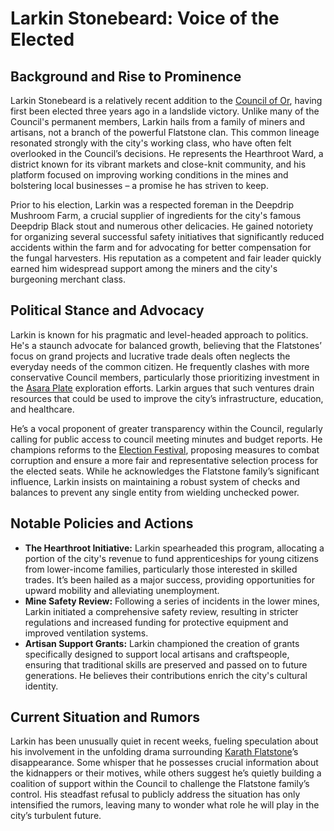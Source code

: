 # Larkin Stonebeard: Voice of the Elected

## Background and Rise to Prominence

Larkin Stonebeard is a relatively recent addition to the [Council of Or](/geography/settlement/city/city-of-or/council-of-or.md), having first been elected three years ago in a landslide victory. Unlike many of the Council's permanent members, Larkin hails from a family of miners and artisans, not a branch of the powerful Flatstone clan. This common lineage resonated strongly with the city's working class, who have often felt overlooked in the Council’s decisions. He represents the Hearthroot Ward, a district known for its vibrant markets and close-knit community, and his platform focused on improving working conditions in the mines and bolstering local businesses – a promise he has striven to keep.

Prior to his election, Larkin was a respected foreman in the Deepdrip Mushroom Farm, a crucial supplier of ingredients for the city's famous Deepdrip Black stout and numerous other delicacies. He gained notoriety for organizing several successful safety initiatives that significantly reduced accidents within the farm and for advocating for better compensation for the fungal harvesters. His reputation as a competent and fair leader quickly earned him widespread support among the miners and the city's burgeoning merchant class.

## Political Stance and Advocacy

Larkin is known for his pragmatic and level-headed approach to politics. He's a staunch advocate for balanced growth, believing that the Flatstones’ focus on grand projects and lucrative trade deals often neglects the everyday needs of the common citizen. He frequently clashes with more conservative Council members, particularly those prioritizing investment in the [Asara Plate](/geography/scale/asara-plate.md) exploration efforts. Larkin argues that such ventures drain resources that could be used to improve the city’s infrastructure, education, and healthcare.

He’s a vocal proponent of greater transparency within the Council, regularly calling for public access to council meeting minutes and budget reports. He champions reforms to the [Election Festival](/generated/festival/election-festival.md), proposing measures to combat corruption and ensure a more fair and representative selection process for the elected seats. While he acknowledges the Flatstone family’s significant influence, Larkin insists on maintaining a robust system of checks and balances to prevent any single entity from wielding unchecked power.

## Notable Policies and Actions

*   **The Hearthroot Initiative:** Larkin spearheaded this program, allocating a portion of the city's revenue to fund apprenticeships for young citizens from lower-income families, particularly those interested in skilled trades. It’s been hailed as a major success, providing opportunities for upward mobility and alleviating unemployment.
*   **Mine Safety Review:**  Following a series of incidents in the lower mines, Larkin initiated a comprehensive safety review, resulting in stricter regulations and increased funding for protective equipment and improved ventilation systems.
*   **Artisan Support Grants:** Larkin championed the creation of grants specifically designed to support local artisans and craftspeople, ensuring that traditional skills are preserved and passed on to future generations. He believes their contributions enrich the city's cultural identity.

## Current Situation and Rumors

Larkin has been unusually quiet in recent weeks, fueling speculation about his involvement in the unfolding drama surrounding [Karath Flatstone](/geography/settlement/city/city-of-or/local/karath-flatstone.md)’s disappearance. Some whisper that he possesses crucial information about the kidnappers or their motives, while others suggest he’s quietly building a coalition of support within the Council to challenge the Flatstone family’s control.  His steadfast refusal to publicly address the situation has only intensified the rumors, leaving many to wonder what role he will play in the city’s turbulent future.
